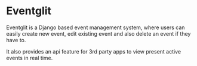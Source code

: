 # Eventglit
Eventglit is a Django based event management system, where users can easily create new event, edit existing event 
and also delete an event if they have to.

It also provides an api feature for 3rd party apps to view present active events in real time.

